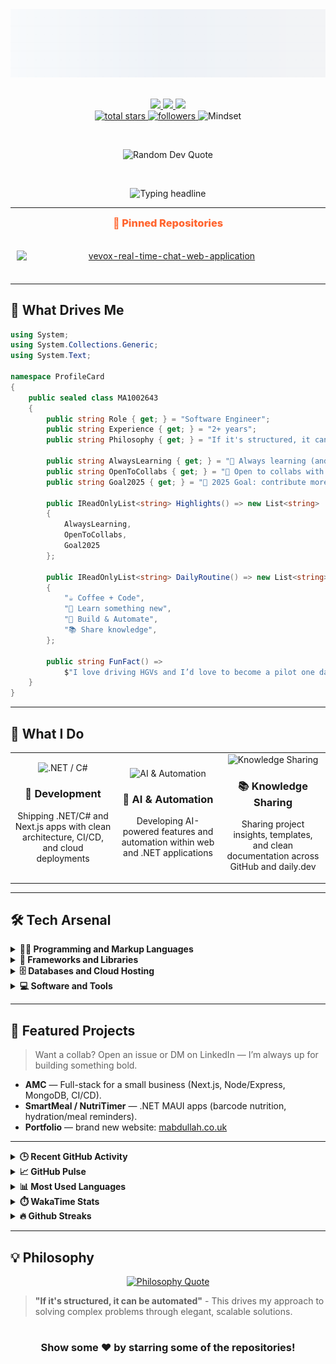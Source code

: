 <!-- HERO -->
<picture>
  <source media="(prefers-color-scheme: dark)" srcset="./assets/hero-pro-dark.svg">
  <img src="./assets/hero-pro-light.svg" alt="Muhammad Abdullah — Professional Header">
</picture>

<!-- Social icons section -->
<p align="center">
<br/>
  <a href="mailto:muhammad.abdullah33176444@gmail.com">
    <img src="https://img.shields.io/badge/Gmail-333333?style=for-the-badge&logo=gmail&logoColor=red" />
  </a>
  <a href="https://linkedin.com/in/muhammad-abdullah227" target="_blank">
    <img src="https://img.shields.io/badge/LinkedIn-0077B5?style=for-the-badge&logo=linkedin&logoColor=white" target="_blank" />
  </a>
    <a href="https://muhammadabdullah227.co.uk/" target="_blank">
     <img src="https://img.shields.io/badge/Portfolio-FF5722?style=for-the-badge&logo=todoist&logoColor=white" target="_blank" />
  </a>
  <br/>
  <a href="https://github.com/MA1002643?tab=repositories&sort=stargazers">
    <img alt="total stars" title="Total stars on GitHub"
         src="https://custom-icon-badges.demolab.com/github/stars/MA1002643?color=55960c&style=for-the-badge&labelColor=488207&logo=star" />
  </a>
  <a href="https://github.com/MA1002643?tab=followers">
    <img alt="followers" title="Follow me on GitHub"
         src="https://custom-icon-badges.demolab.com/github/followers/MA1002643?color=236ad3&labelColor=1155ba&style=for-the-badge&logo=person-add&label=Follow&logoColor=white" />
  </a>
    </a>
    <img src="https://img.shields.io/badge/Mindset-Agile%20%7C%20Problem%20Solver-orange?style=for-the-badge&logo=lightbulb&logoColor=white" alt="Mindset"/>
  </a>
</p>

<!-- gradient underline -->
<p align="center">
  <img src="https://raw.githubusercontent.com/andreasbm/readme/master/assets/lines/rainbow.png" width="400" height="3">
</p>

<!-- Quote Section -->

<div align="center">
  <img src="https://quotes-github-readme.vercel.app/api?type=horizontal&theme=radical" alt="Random Dev Quote"/>
</div>

<!-- gradient underline -->
<p align="center">
  <img src="https://raw.githubusercontent.com/andreasbm/readme/master/assets/lines/rainbow.png" width="400" height="3">
</p>

<!-- Typing Headline -->
<p align="center">
  <picture>
    <!-- Dark mode: light text -->
    <source media="(prefers-color-scheme: dark)" srcset="https://readme-typing-svg.demolab.com?font=Fira+Code&size=22&duration=2800&pause=600&center=true&vCenter=true&width=900&color=E5E7EB&lines=Building+polished+experiences+for+web%2C+mobile+%26+cloud;Obsessed+with+clean+architecture%2C+CI%2FCD%2C+and+DX;Let%E2%80%99s+ship+something+people+love+%F0%9F%9A%80">
    <!-- Light mode: dark text -->
    <img src="https://readme-typing-svg.demolab.com?font=Fira+Code&size=22&duration=2800&pause=600&center=true&vCenter=true&width=900&color=0C1A25&lines=Building+polished+experiences+for+web%2C+mobile+%26+cloud;Obsessed+with+clean+architecture%2C+CI%2FCD%2C+and+DX;Let%E2%80%99s+ship+something+people+love+%F0%9F%9A%80" alt="Typing headline" />
  </picture>
</p>

---

<!-- PINNED: START -->
<h3 align="center" style="margin:0 0 12px; color:#FF652F; font-weight:800;">📌 Pinned Repositories</h3>
<table align="center" cellspacing="0" cellpadding="0" border="0" style="border:0; border-collapse:separate; margin:0 auto;">
<tr>
<td align="center" valign="top" width="50%" style="padding:12px 24px 12px 0px; border:0;">
<a href="https://github.com/MA1002643/vevox-real-time-chat-web-application">
<div style="padding:10px; box-sizing:border-box;">
<picture>
<source media="(prefers-color-scheme: dark)" srcset="https://github-readme-stats.vercel.app/api/pin/?username=MA1002643&repo=vevox-real-time-chat-web-application&show_owner=false&hide_border=true&title_color=ff652f&icon_color=FFE400&cache_seconds=21600&text_color=ffffff&bg_color=0D1117">
<img alt="vevox-real-time-chat-web-application" src="https://github-readme-stats.vercel.app/api/pin/?username=MA1002643&repo=vevox-real-time-chat-web-application&show_owner=false&hide_border=true&title_color=ff652f&icon_color=FFE400&cache_seconds=21600&text_color=0c1a25&bg_color=ffffff" width="480" style="max-width:100%; height:auto; display:block;">
</picture>
</div>
</a>
</td>
<td align="center" valign="top" width="50%" style="padding:12px 0px 12px 24px; border:0;">
<a href="https://github.com/MA1002643/article-server-full-stack-blogging-platform">
<div style="padding:10px; box-sizing:border-box;">
<picture>
<source media="(prefers-color-scheme: dark)" srcset="https://github-readme-stats.vercel.app/api/pin/?username=MA1002643&repo=article-server-full-stack-blogging-platform&show_owner=false&hide_border=true&title_color=ff652f&icon_color=FFE400&cache_seconds=21600&text_color=ffffff&bg_color=0D1117">
<img alt="article-server-full-stack-blogging-platform" src="https://github-readme-stats.vercel.app/api/pin/?username=MA1002643&repo=article-server-full-stack-blogging-platform&show_owner=false&hide_border=true&title_color=ff652f&icon_color=FFE400&cache_seconds=21600&text_color=0c1a25&bg_color=ffffff" width="480" style="max-width:100%; height:auto; display:block;">
</picture>
</div>
</a>
</td>
</tr>
</table>
<!-- PINNED: END -->

---

## 💫 What Drives Me

```csharp
using System;
using System.Collections.Generic;
using System.Text;

namespace ProfileCard
{
    public sealed class MA1002643
    {
        public string Role { get; } = "Software Engineer";
        public string Experience { get; } = "2+ years";
        public string Philosophy { get; } = "If it's structured, it can be automated";

        public string AlwaysLearning { get; } = "🌱 Always learning (and shipping) — web, mobile, cloud.";
        public string OpenToCollabs { get; } = "🤝 Open to collabs with juniors & seniors alike.";
        public string Goal2025 { get; } = "🎯 2025 Goal: contribute more to open-source, ship impactful tools.";

        public IReadOnlyList<string> Highlights() => new List<string>
        {
            AlwaysLearning,
            OpenToCollabs,
            Goal2025
        };

        public IReadOnlyList<string> DailyRoutine() => new List<string>
        {
            "☕ Coffee + Code",
            "🧠 Learn something new",
            "🔧 Build & Automate",
            "📚 Share knowledge",
        };

        public string FunFact() =>
            $"I love driving HGVs and I’d love to become a pilot one day. ({DateTime.UtcNow:yyyy})";
    }
}
```

---

## 🎯 What I Do

<div align="center">
  <table>
    <tr>
      <td align="center" width="33%">
        <img src="https://cdn.simpleicons.org/dotnet/512BD4" alt=".NET / C#" width="96" height="96"/>
        <h3>🔧 Development</h3>
        <p>Shipping .NET/C# and Next.js apps with clean architecture, CI/CD, and cloud deployments</p>
      </td>
      <td align="center" width="33%">
        <img src="https://img.icons8.com/color/96/artificial-intelligence.png" alt="AI & Automation"/>
        <h3>🤖 AI & Automation</h3>
        <p>Developing AI-powered features and automation within web and .NET applications</p>
      </td>
      <td align="center" width="33%">
        <img src="https://img.icons8.com/glyph-neue/96/github.png" alt="Knowledge Sharing"/>
        <h3>📚 Knowledge Sharing</h3>
        <p>Sharing project insights, templates, and clean documentation across GitHub and daily.dev</p>
      </td>
    </tr>
  </table>
</div>

---

## 🛠️ Tech Arsenal

<details>

<summary><b>👨‍💻 Programming and Markup Languages</b></summary>
<br/>

<!-- LANG-ICONS:START -->

![JavaScript](https://img.shields.io/badge/JavaScript-F7DF1E?style=for-the-badge&logo=javascript&logoColor=black)
![HTML](https://img.shields.io/badge/HTML-E34F26?style=for-the-badge&logo=html&logoColor=white)
![CSS](https://img.shields.io/badge/CSS-1572B6?style=for-the-badge&logo=css&logoColor=white)
![Java](https://img.shields.io/badge/Java-007396?style=for-the-badge&logo=java&logoColor=white)
![C#](https://img.shields.io/badge/C%23-239120?style=for-the-badge&logo=csharp&logoColor=white)
![HTML5](https://img.shields.io/badge/HTML5-E34F26?style=for-the-badge&logo=html5&logoColor=white)
![CSS3](https://img.shields.io/badge/CSS3-1572B6?style=for-the-badge&logo=css3&logoColor=white)
![JavaScript (ES6+)](<https://img.shields.io/badge/JavaScript%20(ES6%2B)-444444?style=for-the-badge&logo=javascript-(es6plus)&logoColor=white>)
![SQL](https://img.shields.io/badge/SQL-4479A1?style=for-the-badge&logo=sql&logoColor=white)
![PHP](https://img.shields.io/badge/PHP-444444?style=for-the-badge&logo=php&logoColor=white)
![Processing](https://img.shields.io/badge/Processing-444444?style=for-the-badge&logo=processing&logoColor=white)
![Vue](https://img.shields.io/badge/Vue-444444?style=for-the-badge&logo=vue&logoColor=white)
![TypeScript](https://img.shields.io/badge/TypeScript-3178C6?style=for-the-badge&logo=typescript&logoColor=white)
![Shell](https://img.shields.io/badge/Shell-444444?style=for-the-badge&logo=shell&logoColor=white)
![Dockerfile](https://img.shields.io/badge/Dockerfile-444444?style=for-the-badge&logo=dockerfile&logoColor=white)
![Procfile](https://img.shields.io/badge/Procfile-444444?style=for-the-badge&logo=procfile&logoColor=white)
![Python](https://img.shields.io/badge/Python-3776AB?style=for-the-badge&logo=python&logoColor=white)
![Prolog](https://img.shields.io/badge/Prolog-444444?style=for-the-badge&logo=prolog&logoColor=white)
![Haskell](https://img.shields.io/badge/Haskell-444444?style=for-the-badge&logo=haskell&logoColor=white)
![C++](https://img.shields.io/badge/C%2B%2B-00599C?style=for-the-badge&logo=c++&logoColor=white)
![Go](https://img.shields.io/badge/Go-00ADD8?style=for-the-badge&logo=go&logoColor=white)
![Rust](https://img.shields.io/badge/Rust-000000?style=for-the-badge&logo=rust&logoColor=white)
![MIPS Assembly](https://img.shields.io/badge/MIPS%20Assembly-444444?style=for-the-badge&logo=mipsassembly&logoColor=white)

<!-- LANG-ICONS:END -->

</details>

<details>

<summary><b>🧰 Frameworks and Libraries</b></summary>
<br/>

<!-- FWLIB-ICONS:START -->

![React](https://img.shields.io/badge/React-20232A?style=for-the-badge&logo=react&logoColor=61DAFB)
![.NET MAUI](https://img.shields.io/badge/.NET%20MAUI-512BD4?style=for-the-badge&logo=net-maui&logoColor=white)
![Blazor](https://img.shields.io/badge/Blazor-5C2D91?style=for-the-badge&logo=blazor&logoColor=white)
![Express.js](https://img.shields.io/badge/Express.js-000000?style=for-the-badge&logo=expressjs&logoColor=white)
![Node.js](https://img.shields.io/badge/Node.js-339933?style=for-the-badge&logo=nodejs&logoColor=white)
![.NET](https://img.shields.io/badge/.NET-444444?style=for-the-badge&logo=dotnet&logoColor=white)
![Angular.js](https://img.shields.io/badge/Angular.js-444444?style=for-the-badge&logo=angularjs&logoColor=white)
![Bootstrap](https://img.shields.io/badge/Bootstrap-444444?style=for-the-badge&logo=bootstrap&logoColor=white)
![Express](https://img.shields.io/badge/Express-444444?style=for-the-badge&logo=express&logoColor=white)
![Next.js](https://img.shields.io/badge/Next.js-444444?style=for-the-badge&logo=nextdotjs&logoColor=white)
![Rollup](https://img.shields.io/badge/Rollup-444444?style=for-the-badge&logo=rollup&logoColor=white)
![Three.js](https://img.shields.io/badge/Three.js-444444?style=for-the-badge&logo=threedotjs&logoColor=white)
![Vite](https://img.shields.io/badge/Vite-444444?style=for-the-badge&logo=vite&logoColor=white)
![Vue.js](https://img.shields.io/badge/Vue.js-444444?style=for-the-badge&logo=vue.js&logoColor=white)
![Webpack](https://img.shields.io/badge/Webpack-444444?style=for-the-badge&logo=webpack&logoColor=white)
![Framer Motion](https://img.shields.io/badge/Framer%20Motion-444444?style=for-the-badge&logo=framermotion&logoColor=white)
![Tailwind CSS](https://img.shields.io/badge/Tailwind%20CSS-444444?style=for-the-badge&logo=tailwindcss&logoColor=white)

<!-- FWLIB-ICONS:END -->

</details>

<details>

<summary><b>🗄️ Databases and Cloud Hosting</b></summary>
<br/>

<!-- DBCLOUD-ICONS:START -->

![PostgreSQL](https://img.shields.io/badge/PostgreSQL-316192?style=for-the-badge&logo=postgresql&logoColor=white)
![MySQL](https://img.shields.io/badge/MySQL-00000F?style=for-the-badge&logo=mysql&logoColor=white)
![SQLite](https://img.shields.io/badge/SQLite-07405E?style=for-the-badge&logo=sqlite&logoColor=white)
![AWS](https://img.shields.io/badge/AWS-232F3E?style=for-the-badge&logo=amazon-aws&logoColor=white)
![Docker](https://img.shields.io/badge/Docker-2496ED?style=for-the-badge&logo=docker&logoColor=white)
![Jenkins](https://img.shields.io/badge/Jenkins-D24939?style=for-the-badge&logo=jenkins&logoColor=white)
![YAML](https://img.shields.io/badge/YAML-000000?style=for-the-badge&logo=yaml&logoColor=white)
![Prisma](https://img.shields.io/badge/Prisma-444444?style=for-the-badge&logo=prisma&logoColor=white)
![Vercel](https://img.shields.io/badge/Vercel-444444?style=for-the-badge&logo=vercel&logoColor=white)

<!-- DBCLOUD-ICONS:END -->

</details>

<details>

<summary><b>💻 Software and Tools</b></summary>
<br/>

<!-- TOOLS-ICONS:START -->

![Git](https://img.shields.io/badge/Git-F05032?style=for-the-badge&logo=git&logoColor=white)
![Postman](https://img.shields.io/badge/Postman-FF6C37?style=for-the-badge&logo=postman&logoColor=white)
![CI/CD](https://img.shields.io/badge/CI%2FCD-0B5FFF?style=for-the-badge&logo=githubactions&logoColor=white)
![Database Integration](https://img.shields.io/badge/Database%20Integration-4DB33D?style=for-the-badge&logo=mongodb&logoColor=white)
![DevOps automation](https://img.shields.io/badge/DevOps%20automation-444444?style=for-the-badge&logo=githubactions&logoColor=white)
![GitHub](https://img.shields.io/badge/GitHub-181717?style=for-the-badge&logo=github&logoColor=white)
![Integration](https://img.shields.io/badge/Integration-444444?style=for-the-badge&logo=integration&logoColor=white)
![JUnit](https://img.shields.io/badge/JUnit-444444?style=for-the-badge&logo=junit5&logoColor=white)
![Jira](https://img.shields.io/badge/Jira-2684FF?style=for-the-badge&logo=jira&logoColor=white)
![NPM](https://img.shields.io/badge/NPM-444444?style=for-the-badge&logo=npm&logoColor=white)
![NUnit](https://img.shields.io/badge/NUnit-444444?style=for-the-badge&logo=nunit&logoColor=white)
![Photoshop](https://img.shields.io/badge/Photoshop-31A8FF?style=for-the-badge&logo=photoshop&logoColor=white)
![Tomcat](https://img.shields.io/badge/Tomcat-F8DC75?style=for-the-badge&logo=tomcat&logoColor=white)
![UML](https://img.shields.io/badge/UML-1B72BE?style=for-the-badge&logo=plantuml&logoColor=white)
![UX Design](https://img.shields.io/badge/UX%20Design-FF4081?style=for-the-badge&logo=figma&logoColor=white)
![Ubuntu](https://img.shields.io/badge/Ubuntu-E95420?style=for-the-badge&logo=ubuntu&logoColor=white)
![Unit](https://img.shields.io/badge/Unit-444444?style=for-the-badge&logo=unit&logoColor=white)
![VS Code](https://img.shields.io/badge/VS%20Code-007ACC?style=for-the-badge&logo=visual-studio-code&logoColor=white)
![Visual Studio](https://img.shields.io/badge/Visual%20Studio-5C2D91?style=for-the-badge&logo=visual-studio&logoColor=white)
![Azure DevOps](https://img.shields.io/badge/Azure%20DevOps-444444?style=for-the-badge&logo=azuredevops&logoColor=white)
![Babel](https://img.shields.io/badge/Babel-444444?style=for-the-badge&logo=babel&logoColor=white)
![Chai](https://img.shields.io/badge/Chai-444444?style=for-the-badge&logo=chai&logoColor=white)
![Commitizen](https://img.shields.io/badge/Commitizen-444444?style=for-the-badge&logo=commitizen&logoColor=white)
![Docker](https://img.shields.io/badge/Docker-444444?style=for-the-badge&logo=docker&logoColor=white)
![ESLint](https://img.shields.io/badge/ESLint-444444?style=for-the-badge&logo=eslint&logoColor=white)
![Husky](https://img.shields.io/badge/Husky-444444?style=for-the-badge&logo=husky&logoColor=white)
![Jest](https://img.shields.io/badge/Jest-444444?style=for-the-badge&logo=jest&logoColor=white)
![MSBuild](https://img.shields.io/badge/MSBuild-444444?style=for-the-badge&logo=msbuild&logoColor=white)
![Make](https://img.shields.io/badge/Make-444444?style=for-the-badge&logo=make&logoColor=white)
![Mocha](https://img.shields.io/badge/Mocha-444444?style=for-the-badge&logo=mocha&logoColor=white)
![Nodemon](https://img.shields.io/badge/Nodemon-444444?style=for-the-badge&logo=nodemon&logoColor=white)
![NuGet](https://img.shields.io/badge/NuGet-444444?style=for-the-badge&logo=nuget&logoColor=white)
![PHPUnit](https://img.shields.io/badge/PHPUnit-444444?style=for-the-badge&logo=phpunit&logoColor=white)
![Prettier](https://img.shields.io/badge/Prettier-444444?style=for-the-badge&logo=prettier&logoColor=white)
![System](https://img.shields.io/badge/System-444444?style=for-the-badge&logo=system&logoColor=white)
![Testing](https://img.shields.io/badge/Testing-444444?style=for-the-badge&logo=testing&logoColor=white)
![TypeScript](https://img.shields.io/badge/TypeScript-3178C6?style=for-the-badge&logo=typescript&logoColor=white)
![Vite](https://img.shields.io/badge/Vite-444444?style=for-the-badge&logo=vite&logoColor=white)
![Webpack](https://img.shields.io/badge/Webpack-444444?style=for-the-badge&logo=webpack&logoColor=white)
![Yarn](https://img.shields.io/badge/Yarn-444444?style=for-the-badge&logo=yarn&logoColor=white)
![commitlint](https://img.shields.io/badge/commitlint-444444?style=for-the-badge&logo=commitlint&logoColor=white)
![lint-staged](https://img.shields.io/badge/lint-staged-444444?style=for-the-badge&logo=lint-staged&logoColor=white)
![npm](https://img.shields.io/badge/npm-444444?style=for-the-badge&logo=npm&logoColor=white)
![nyc/Istanbul](https://img.shields.io/badge/nyc%2FIstanbul-444444?style=for-the-badge&logo=nyc/istanbul&logoColor=white)
![Docker Compose](https://img.shields.io/badge/Docker%20Compose-444444?style=for-the-badge&logo=dockercompose&logoColor=white)
![Project Management](https://img.shields.io/badge/Project%20Management-444444?style=for-the-badge&logo=projectmanagement&logoColor=white)
![Software Design & Architecture](https://img.shields.io/badge/Software%20Design%20%26%20Architecture-444444?style=for-the-badge&logo=softwaredesignandarchitecture&logoColor=white)
![TS Node](https://img.shields.io/badge/TS%20Node-444444?style=for-the-badge&logo=tsnode&logoColor=white)

<!-- TOOLS-ICONS:END -->

</details>

---

## 🧪 Featured Projects

> Want a collab? Open an issue or DM on LinkedIn — I’m always up for building something bold.

- **AMC** — Full-stack for a small business (Next.js, Node/Express, MongoDB, CI/CD).
- **SmartMeal / NutriTimer** — .NET MAUI apps (barcode nutrition, hydration/meal reminders).
- **Portfolio** — brand new website: <a href="https://abdullah-portfolio-chi.vercel.app/">mabdullah.co.uk</a>

---

<details>

<summary><b>🕒 Recent GitHub Activity</b></summary>
<br />
<!--RECENT_ACTIVITY:start-->

1. ⬆️ Pushed to MA1002643/MA1002643<br>
2. ⬆️ Pushed to MA1002643/jokes-platform<br>
3. ⬆️ Pushed to MA1002643/fullstack-singer-platform<br>
4. ⬆️ Pushed to MA1002643/article-server-full-stack-blogging-platform<br>
5. ⬆️ Pushed to MA1002643/ai-powered-recipe-search-platform<br>
6. ⬆️ Pushed to MA1002643/vevox-real-time-chat-web-application<br>
7. ⬆️ Pushed to MA1002643/aura-motion<br>
8. 🗑️ Deleted branch to MA1002643/vevox-real-time-chat-web-application<br>
9. 🎉 Merged PR to MA1002643/vevox-real-time-chat-web-application<br>
10. 📦 Created branch to MA1002643/vevox-real-time-chat-web-application<br>
11. 📝 Opened issue to MA1002643/vevox-real-time-chat-web-application<br>
12. ⬆️ Pushed to MA1002643/github-readme-streak-stats<br>
13. 📦 Created branch to MA1002643/article-server-full-stack-blogging-platform<br>
14. 📦 Created branch to MA1002643/ai-powered-recipe-search-platform<br>
15. 📦 Created repository to MA1002643/ai-powered-recipe-search-platform<br>
16. ⬆️ Pushed to Recepie-Finder/Frontend<br>
17. 💬 Commented on issue to MA1002643/MA1002643<br>
18. ✔️ Closed issue to MA1002643/MA1002643<br>
<!--RECENT_ACTIVITY:end-->

<!--RECENT_ACTIVITY:last_update-->

Last Updated: Sunday, October 26th, 2025, 10:12:48 pm

<!--RECENT_ACTIVITY:last_update_end-->
</details>

<details>
  <summary><b>📈 GitHub Pulse</b></summary>

  <br />
        <!-- GitHub Stats -->
        <picture>
          <source media="(prefers-color-scheme: dark)" srcset="https://github-readme-stats-chi-woad.vercel.app/api?username=MA1002643&show_icons=true&hide_border=false&title_color=ff652f&icon_color=FFE400&bg_color=0D1117&text_color=ffffff&border_color=30363D&cache_seconds=7200" />
          <img alt="Muhammad Abdullah — GitHub Stats" height="180" src="https://github-readme-stats-chi-woad.vercel.app/api?username=MA1002643&show_icons=true&hide_border=false&title_color=ff652f&icon_color=FFE400&bg_color=ffffff&text_color=0C1A25&border_color=0c1a25&cache_seconds=7200" />
        </picture>
</details>

<details>

<summary><b>📊 Most Used Languages</b></summary>
<br />
<picture>
          <source media="(prefers-color-scheme: dark)" srcset="https://github-readme-stats-chi-woad.vercel.app/api/top-langs?username=MA1002643&layout=compact&langs_count=10&size_weight=0.5&count_weight=0.5&custom_title=Most%20Used%20Languages&bg_color=0D1117&title_color=ff652f&text_color=ffffff&border_color=30363D&hide_border=false&cache_seconds=7200" />
          <img alt="Muhammad Abdullah — Most Used Languages" height="180" src="https://github-readme-stats-chi-woad.vercel.app/api/top-langs?username=MA1002643&layout=compact&langs_count=10&size_weight=0.5&count_weight=0.5&custom_title=Most%20Used%20Languages&bg_color=ffffff&title_color=ff652f&text_color=0C1A25&border_color=0c1a25&hide_border=false&cache_seconds=7200" />
        </picture>
        <br/>
    <b>Note:</b> Top languages is only a metric of the languages my public code consists of and doesn't reflect experience or skill level. <br />

## Daily Coding Time by Language

<!-- LANG-TIME:START -->

```text
Markdown      19 hrs 4 mins   ███████████████████░░░░░░   76.64 %
YAML          4 hrs 38 mins   ████░░░░░░░░░░░░░░░░░░░░░   18.65 %
JavaScript    30 mins         ░░░░░░░░░░░░░░░░░░░░░░░░░   02.03 %
Other         19 mins         ░░░░░░░░░░░░░░░░░░░░░░░░░   01.28 %
Git Config    10 mins         ░░░░░░░░░░░░░░░░░░░░░░░░░   00.70 %
TSConfig      6 mins          ░░░░░░░░░░░░░░░░░░░░░░░░░   00.43 %
Git           3 mins          ░░░░░░░░░░░░░░░░░░░░░░░░░   00.26 %
```

Last updated on 2025-10-26 (Displaying Data from past 7 days)

<!-- LANG-TIME:END -->

</details>

<details>
  <summary><b>⏱️ WakaTime Stats</b></summary>

  <br/>

<picture>
  <source
    media="(prefers-color-scheme: dark)"
    srcset="https://github-readme-stats-chi-woad.vercel.app/api/wakatime?username=Abdullah2907&layout=compact&bg_color=0D1117&title_color=ff652f&text_color=ffffff&border_color=30363D&hide_border=false&cache_seconds=7200&custom_title=WakaTime%20Stats"
  />
  <img
    alt="Muhammad Abdullah — WakaTime Stats"
    src="https://github-readme-stats-chi-woad.vercel.app/api/wakatime?username=Abdullah2907&layout=compact&bg_color=ffffff&title_color=ff652f&text_color=0C1A25&border_color=0c1a25&hide_border=false&cache_seconds=7200&custom_title=WakaTime%20Stats"
  />
</picture>

</details>

<details>
  <summary><b>🔥 Github Streaks</b></summary>

  <br />
<!-- GitHub Streak (matches your theme) -->
  <picture>
          <source media="(prefers-color-scheme: dark)" srcset="https://github-readme-streak-stats.herokuapp.com/?user=MA1002643&hide_border=false&background=0D1117&border=30363D&ring=ff652f&fire=FFE400&currStreakNum=ffffff&currStreakLabel=ffffff&sideNums=ffffff&sideLabels=ffffff&dates=9CA3AF" />
          <img alt="Muhammad Abdullah — GitHub Streak" height="180" src="https://github-readme-streak-stats.herokuapp.com/?user=MA1002643&hide_border=false&background=ffffff&border=0c1a25&ring=ff652f&fire=FFE400&currStreakNum=0C1A25&currStreakLabel=0C1A25&sideNums=0C1A25&sideLabels=0C1A25&dates=6B7280" />
        </picture>
</details>

---

## 💡 Philosophy

<div align="center">
  <a href="https://github.com/piyushsuthar/github-readme-quotes">
    <img src="https://quotes-github-readme.vercel.app/api?type=horizontal&theme=radical&quote=If%20it%27s%20structured%2C%20it%20can%20be%20automated.&author=Shishir%20Srivastav&border=true" alt="Philosophy Quote"/>
  </a>
</div>

> **"If it's structured, it can be automated"** - This drives my approach to solving complex problems through elegant, scalable solutions.

#

<div align="center">

### Show some ❤️ by starring some of the repositories!

</div>

